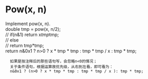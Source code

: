 Pow(x, n) 
=
Implement pow(x, n). <br>
  double tmp = pow(x, n/2); <br>
     //  if(n&1)  return x*tmp*tmp; <br>
     //  else <br>
     //       return tmp*tmp; <br>
      return n&0x1 ? n>0 ? x * tmp * tmp : tmp * tmp / x : tmp * tmp; <br>
      
      如果是按注释后的那些语句写，会忽略n<0的情况；
      关于条件语句，根据运算故优先级，从右到左看，即可看为：
      n&0x1 ? (n>0 ? x * tmp * tmp : tmp * tmp / x ): tmp * tmp;
